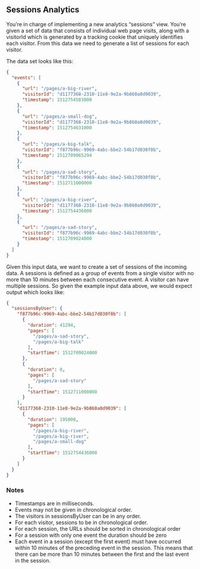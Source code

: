 ## Sessions Analytics
You’re in charge of implementing a new analytics “sessions” view. You’re given a set of data that consists of individual web page visits, along with a visitorId which is generated by a tracking cookie that uniquely identifies each visitor. From this data we need to generate a list of sessions for each visitor.

The data set looks like this:

```json
{
  "events": [
    {
      "url": "/pages/a-big-river",
      "visitorId": "d1177368-2310-11e8-9e2a-9b860a0d9039",
      "timestamp": 1512754583000
    },
    {
      "url": "/pages/a-small-dog",
      "visitorId": "d1177368-2310-11e8-9e2a-9b860a0d9039",
      "timestamp": 1512754631000
    },
    {
      "url": "/pages/a-big-talk",
      "visitorId": "f877b96c-9969-4abc-bbe2-54b17d030f8b",
      "timestamp": 1512709065294
    },
    {
      "url": "/pages/a-sad-story",
      "visitorId": "f877b96c-9969-4abc-bbe2-54b17d030f8b",
      "timestamp": 1512711000000
    },
    {
      "url": "/pages/a-big-river",
      "visitorId": "d1177368-2310-11e8-9e2a-9b860a0d9039",
      "timestamp": 1512754436000
    },
    {
      "url": "/pages/a-sad-story",
      "visitorId": "f877b96c-9969-4abc-bbe2-54b17d030f8b",
      "timestamp": 1512709024000
    }
  ]
}
```

Given this input data, we want to create a set of sessions of the incoming data. A sessions is defined as a group of events from a single visitor with no more than 10 minutes between each consecutive event. A visitor can have multiple sessions. So given the example input data above, we would expect output which looks like:

```json
{
  "sessionsByUser": {
    "f877b96c-9969-4abc-bbe2-54b17d030f8b": [
      {
        "duration": 41294,
        "pages": [
          "/pages/a-sad-story",
          "/pages/a-big-talk"
        ],
        "startTime": 1512709024000
      },
      {
        "duration": 0,
        "pages": [
          "/pages/a-sad-story"
        ],
        "startTime": 1512711000000
      }
    ],
    "d1177368-2310-11e8-9e2a-9b860a0d9039": [
      {
        "duration": 195000,
        "pages": [
          "/pages/a-big-river",
          "/pages/a-big-river",
          "/pages/a-small-dog"
        ],
        "startTime": 1512754436000
      }
    ]
  }
}
```

### Notes

* Timestamps are in milliseconds.
* Events may not be given in chronological order.
* The visitors in sessionsByUser can be in any order.
* For each visitor, sessions to be in chronological order.
* For each session, the URLs should be sorted in chronological order
* For a session with only one event the duration should be zero
* Each event in a session (except the first event) must have occurred within 10 minutes of the preceding event in the session. This means that there can be more than 10 minutes between the first and the last event in the session.